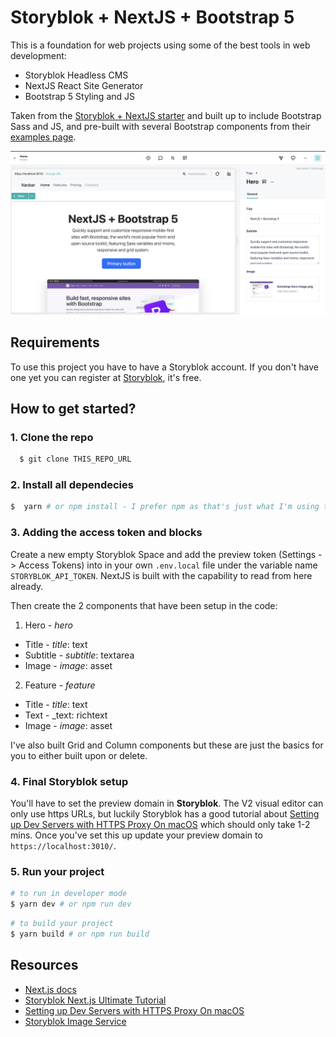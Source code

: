 # Storyblok + NextJS + Bootstrap 5

This is a foundation for web projects using some of the best tools in web development:
- Storyblok Headless CMS
- NextJS React Site Generator
- Bootstrap 5 Styling and JS

Taken from the [Storyblok + NextJS starter](https://www.storyblok.com/tp/add-a-headless-cms-to-next-js-in-5-minutes) and built up to include Bootstrap Sass and JS, and pre-built with several Bootstrap components from their [examples page](https://getbootstrap.com/docs/5.3/examples/).

![Screenshot of the Storyblok UI showing the result of this setup](/public/example-screen.png)

## Requirements

To use this project you have to have a Storyblok account. If you don't have one yet you can register at [Storyblok](https://www.storyblok.com), it's free.

## How to get started?

### 1. Clone the repo

```sh
  $ git clone THIS_REPO_URL
```

### 2. Install all dependecies 
```sh
$  yarn # or npm install - I prefer npm as that's just what I'm using to
```

### 3. Adding the access token and blocks
Create a new empty Storyblok Space and add the preview token (Settings -> Access Tokens) into in your own ```.env.local``` file under the variable name ```STORYBLOK_API_TOKEN```. NextJS is built with the capability to read from here already.

Then create the 2 components that have been setup in the code:
1. Hero - _hero_
- Title - _title_: text
- Subtitle - _subtitle_: textarea
- Image - _image_: asset

2. Feature - _feature_
- Title - _title_: text
- Text - _text: richtext
- Image - _image_: asset

I've also built Grid and Column components but these are just the basics for you to either built upon or delete.

### 4. Final Storyblok setup
You'll have to set the preview domain in <strong>Storyblok</strong>. The V2 visual editor can only use https URLs, but luckily Storyblok has a good tutorial about [Setting up Dev Servers with HTTPS Proxy On macOS](https://www.storyblok.com/faq/setup-dev-server-https-proxy) which should only take 1-2 mins. Once you've set this up update your preview domain to `https://localhost:3010/`.

### 5. Run your project

```sh
# to run in developer mode
$ yarn dev # or npm run dev
```

```sh
# to build your project
$ yarn build # or npm run build
```

## Resources

- [Next.js docs](https://nextjs.org/docs/#setup)
- [Storyblok Next.js Ultimate Tutorial](https://www.storyblok.com/tp/nextjs-headless-cms-ultimate-tutorial)
- [Setting up Dev Servers with HTTPS Proxy On macOS](https://www.storyblok.com/faq/setup-dev-server-https-proxy)
- [Storyblok Image Service](https://www.storyblok.com/docs/image-service)
  